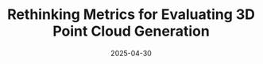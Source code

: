 ---
title: "Rethinking Metrics for Evaluating 3D Point Cloud
Generation"
collection: talks
type: "Talk"
link: no_link
venue: "French German Workshop"
date: 2025-04-30
location: "Kaiserslautern, Fraunhofer ITWM, Germany"
---
